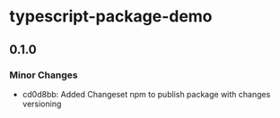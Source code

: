 # typescript-package-demo

## 0.1.0

### Minor Changes

- cd0d8bb: Added Changeset npm to publish package with changes versioning
